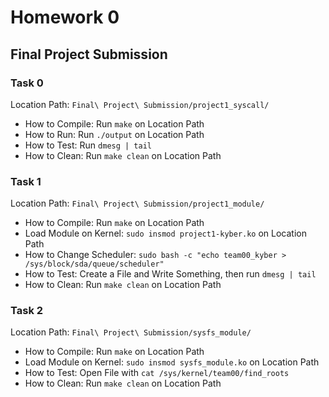 # Homework 0
## Final Project Submission

### Task 0
Location Path: ```Final\ Project\ Submission/project1_syscall/```

* How to Compile: Run ```make``` on Location Path
* How to Run: Run ```./output``` on Location Path
* How to Test: Run ```dmesg | tail```
* How to Clean: Run ```make clean``` on Location Path

### Task 1

Location Path: ```Final\ Project\ Submission/project1_module/```

* How to Compile: Run ```make``` on Location Path 
* Load Module on Kernel: ```sudo insmod project1-kyber.ko``` on Location Path 
* How to Change Scheduler: ```sudo bash -c "echo team00_kyber > /sys/block/sda/queue/scheduler"```
* How to Test: Create a File and Write Something, then run ```dmesg | tail```
* How to Clean: Run ```make clean``` on Location Path

### Task 2
Location Path: ```Final\ Project\ Submission/sysfs_module/```

* How to Compile: Run ```make``` on Location Path
* Load Module on Kernel: ```sudo insmod sysfs_module.ko``` on Location Path
* How to Test: Open File with ```cat /sys/kernel/team00/find_roots```
* How to Clean: Run ```make clean``` on Location Path
